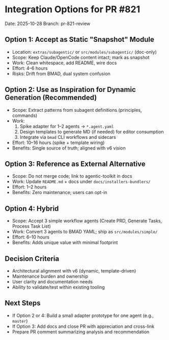 # Integration Options for PR #821

Date: 2025-10-28
Branch: pr-821-review

## Option 1: Accept as Static "Snapshot" Module

- Location: `extras/subagentic/` or `src/modules/subagentic/` (doc-only)
- Scope: Keep Claude/OpenCode content intact; mark as snapshot
- Work: Clean whitespace, add README, wire docs
- Effort: 4–6 hours
- Risks: Drift from BMAD, dual system confusion

## Option 2: Use as Inspiration for Dynamic Generation (Recommended)

- Scope: Extract patterns from subagent definitions (principles, commands)
- Work:
  1. Spike adapter for 1–2 agents → `*.agent.yaml`
  2. Design templates to generate MD (if needed) for editor consumption
  3. Integrate via `bmad` CLI workflows and sidecars
- Effort: 10–16 hours (spike + template wiring)
- Benefits: Single source of truth; aligned with v6 vision

## Option 3: Reference as External Alternative

- Scope: Do not merge code; link to agentic-toolkit in docs
- Work: Update `README.md` + docs under `docs/installers-bundlers/`
- Effort: 1–2 hours
- Benefits: Zero maintenance; users can opt-in

## Option 4: Hybrid

- Scope: Accept 3 simple workflow agents (Create PRD, Generate Tasks, Process Task List)
- Work: Convert 3 agents to BMAD YAML; ship as `src/modules/simple/`
- Effort: 6–10 hours
- Benefits: Adds unique value with minimal footprint

## Decision Criteria

- Architectural alignment with v6 (dynamic, template-driven)
- Maintenance burden and ownership
- User clarity and documentation needs
- Ability to validate/test within existing tooling

## Next Steps

- If Option 2 or 4: Build a small adapter prototype for one agent (e.g., `master`)
- If Option 3: Add docs and close PR with appreciation and cross-link
- Prepare PR comment summarizing analysis and recommendation
